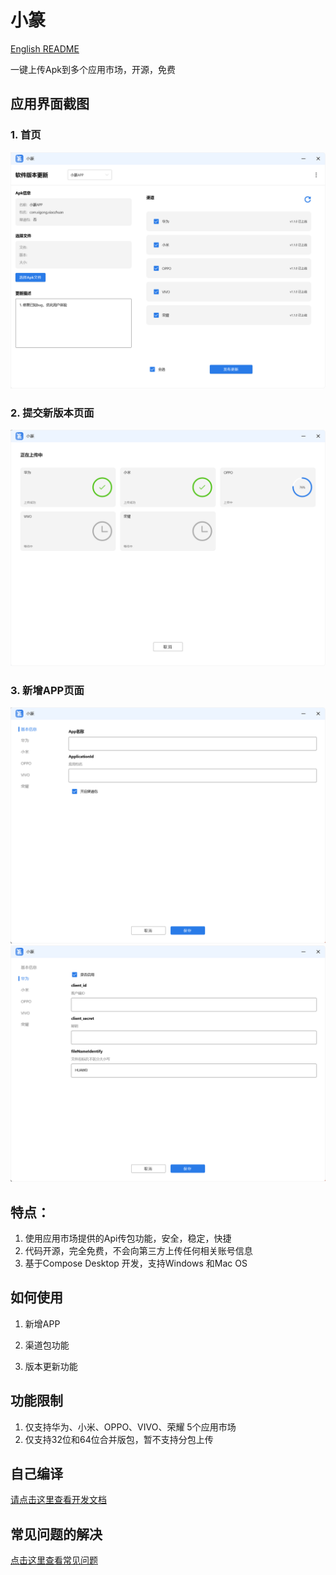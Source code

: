 # 小篆 
<a href="./doc/ENGLISH.md">English README</a>

一键上传Apk到多个应用市场，开源，免费

## 应用界面截图

### 1. 首页
<img src="./img/home.png" alt="首页"/>

### 2. 提交新版本页面
<img src="./img/submit.png" alt="提交新版本页面"/>

### 3. 新增APP页面
<img src="./img/add.png" alt="新增APP页面"/>
<img src="./img/huawei.png" alt="华为渠道配置"/>

## 特点：

1. 使用应用市场提供的Api传包功能，安全，稳定，快捷
2. 代码开源，完全免费，不会向第三方上传任何相关账号信息
3. 基于Compose Desktop 开发，支持Windows 和Mac OS


## 如何使用
1. 新增APP

2. 渠道包功能
3. 版本更新功能

## 功能限制

1. 仅支持华为、小米、OPPO、VIVO、荣耀 5个应用市场
2. 仅支持32位和64位合并版包，暂不支持分包上传

## 自己编译
<a href="./doc/Develop.md">请点击这里查看开发文档</a>

## 常见问题的解决

<a href="./doc/TroubleShotting.md">点击这里查看常见问题</a>
